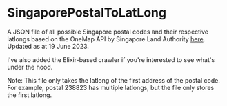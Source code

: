 # SingaporePostalToLatLong
A JSON file of all possible Singapore postal codes and their respective latlongs based on the OneMap API by Singapore Land Authority [here](https://developers.onemap.sg/commonapi/search?searchVal=238823&returnGeom=Y&getAddrDetails=Y&pageNum=1). Updated as at 19 June 2023.

I've also added the Elixir-based crawler if you're interested to see what's under the hood. 

Note: This file only takes the latlong of the first address of the postal code. For example, postal 238823 has multiple latlongs, but the file only stores the first latlong.
